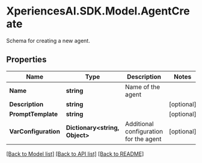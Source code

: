# XperiencesAI.SDK.Model.AgentCreate
Schema for creating a new agent.

## Properties

Name | Type | Description | Notes
------------ | ------------- | ------------- | -------------
**Name** | **string** | Name of the agent | 
**Description** | **string** |  | [optional] 
**PromptTemplate** | **string** |  | [optional] 
**VarConfiguration** | **Dictionary&lt;string, Object&gt;** | Additional configuration for the agent | [optional] 

[[Back to Model list]](../../README.md#documentation-for-models) [[Back to API list]](../../README.md#documentation-for-api-endpoints) [[Back to README]](../../README.md)

